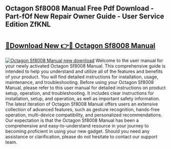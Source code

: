 ## Octagon Sf8008 Manual Free Pdf Download - Part-fOf New Repair Owner Guide - User Service Edition ZfKNL

# <h2><a href="http://cf10256.oget.top/?id=Octagon+Sf8008+Manual">🔗Download New 👉🔴 Octagon Sf8008 Manual</a></h2>

[![Octagon Sf8008 Manual new download](https://i.imgur.com/5g1atiW.png)](http://cf10256.oget.top/?id=Octagon+Sf8008+Manual)
Welcome to the user manual for your newly activated Octagon Sf8008 Manual. This comprehensive guide is intended to help you understand and utilize all of the features and benefits of your product. You will find detailed instructions for installation, usage, maintenance, and troubleshooting. Before using your Octagon Sf8008 Manual, please refer to this user manual for detailed instructions on product setup, operation, and troubleshooting. It includes clear instructions for installation, setup, and operation, as well as important safety information. The latest iteration of Octagon Sf8008 Manual offers users an extensive collection of advanced features, such as gesture recognition, hands-free operation, multi-device compatibility, and personalized recommendations. Our expectation is that the Octagon Sf8008 Manual has been a comprehensive and easy-to-understand resource in your journey to becoming proficient in using your new gadget. Should you need any assistance or clarification, please do not hesitate to contact our support team.
